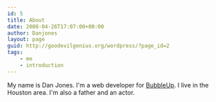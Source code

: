 ```yaml
---
id: 5
title: About
date: 2008-04-26T17:07:00+00:00
author: Danjones
layout: page
guid: http://goodevilgenius.org/wordpress/?page_id=2
tags:
    - me
    - introduction
---
```

My name is Dan Jones. I'm a web developer for [BubbleUp](https://www.bubbleup.net/). I live in the Houston area. I'm also a father and an actor.
